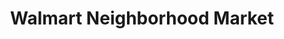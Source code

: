 ---
title: "Walmart Neighborhood Market"
url: /winter-springs/walmart-neighborhood-market/
shop: Supermarkt
---